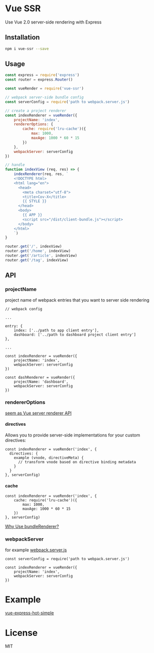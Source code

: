 # Vue SSR

Use Vue 2.0 server-side rendering with Express

## Installation

```sh
npm i vue-ssr --save
```

## Usage

```javascript
const express = require('express')
const router = express.Router()

const vueRender = require('vue-ssr')

// webpack server-side bundle config
const serverConfig = require('path to webpack.server.js')

// create a project renderer
const indexRenderer = vueRender({
    projectName: 'index', 
    rendererOptions: {
        cache: require('lru-cache')({
            max: 1000,
            maxAge: 1000 * 60 * 15
        })
    }, 
    webpackServer: serverConfig
})

// handle 
function indexView (req, res) => {
    indexRenderer(req, res, `
    <!DOCTYPE html>
    <html lang="en">
      <head>
        <meta charset="utf-8">
        <title>Cov-X</title>
        {{ STYLE }}
      </head>
      <body>
        {{ APP }}
        <script src="/dist/client-bundle.js"></script>
      </body>
    </html>
    `)
}

router.get('/', indexView)
router.get('/home', indexView)
router.get('/article', indexView)
router.get('/tag', indexView)

```

## API

### projectName

project name of webpack entries that you want to server side rendering

```
// webpack config

...

entry: {
    index: ['../path to app client entry'],
    dashboard: ['../path to dashboard project client entry']
},

...
```

```
const indexRenderer = vueRender({
    projectName: 'index',
    webpackServer: serverConfig
})

const dashRenderer = vueRender({
    projectName: 'dashboard',
    webpackServer: serverConfig
})
```

### rendererOptions

[seem as Vue server renderer API](https://github.com/vuejs/vue/tree/dev/packages/vue-server-renderer#renderer-options)

#### directives

Allows you to provide server-side implementations for your custom directives:

```
const indexRenderer = vueRender('index', {
  directives: {
    example (vnode, directiveMeta) {
      // transform vnode based on directive binding metadata
    }
  }
}, serverConfig)
```

#### cache

```
const indexRenderer = vueRender('index', {
    cache: require('lru-cache')({
        max: 1000,
        maxAge: 1000 * 60 * 15
    })
}, serverConfig)
```

[Why Use bundleRenderer?](https://github.com/vuejs/vue/tree/dev/packages/vue-server-renderer#creating-the-server-bundle)

### webpackServer

for example [webpack.server.js](https://github.com/hilongjw/vue-express-hot-simple/blob/master/build/webpack.server.js)

```
const serverConfig = require('path to webpack.server.js')

const indexRenderer = vueRender({
    projectName: 'index', 
    webpackServer: serverConfig
})
```

# Example

[vue-express-hot-simple](https://github.com/hilongjw/vue-express-hot-simple)


# License

  MIT





